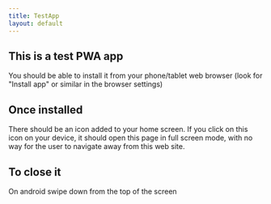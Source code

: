 ```yaml
---
title: TestApp
layout: default
---
```


## This is a test PWA app

You should be able to install it from your phone/tablet web browser
(look for "Install app" or similar in the browser settings)

## Once installed

There should be an icon added to your home screen.
If you click on this icon on your device,
it should open this page in full screen mode,
with no way for the user to navigate away from this web site.

## To close it

On android swipe down from the top of the screen
